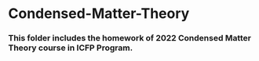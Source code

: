 # Condensed-Matter-Theory

### This folder includes the homework of 2022 Condensed Matter Theory course in ICFP Program.
